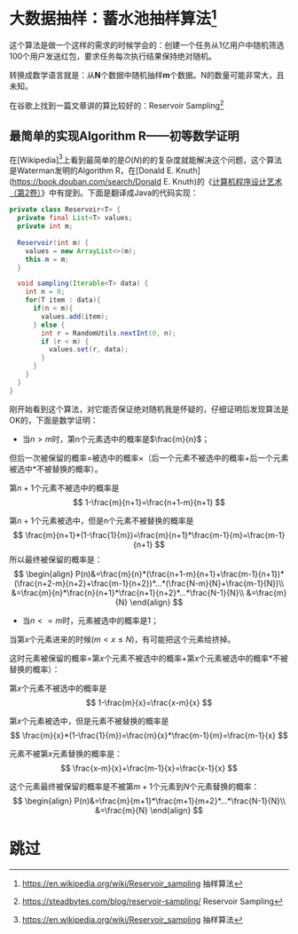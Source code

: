 # 大数据抽样：蓄水池抽样算法[^1]

这个算法是做一个这样的需求的时候学会的：创建一个任务从1亿用户中随机筛选100个用户发送红包，要求任务每次执行结果保持绝对随机。

转换成数学语言就是：从**N**个数据中随机抽样**m**个数据。N的数量可能非常大，且未知。

在谷歌上找到一篇文章讲的算比较好的：Reservoir Sampling[^2]

## 	最简单的实现Algorithm R——初等数学证明

在[Wikipedia][^1]上看到最简单的是$O(N)$的的复杂度就能解决这个问题，这个算法是Waterman发明的Algorithm R，在[Donald E. Knuth](https://book.douban.com/search/Donald E. Knuth)的《[计算机程序设计艺术（第2卷）](https://book.douban.com/subject/1231891/)》中有提到。下面是翻译成Java的代码实现：

```java
private class Reservoir<T> {
  private final List<T> values;
  private int m;
  
  Reservoir(int m) {
    values = new ArrayList<>(m);
    this.m = m;
  }

  void sampling(Iterable<T> data) {
    int n = 0;
    for(T item : data){
      if(n < m){
        values.add(item);
      } else {
        int r = RandomUtils.nextInt(0, n);
        if (r < m) {
          values.set(r, data);
        }
      }
    }
  }
}

```

刚开始看到这个算法，对它能否保证绝对随机我是怀疑的，仔细证明后发现算法是OK的，下面是数学证明：

* 当$n>m$时，第n个元素选中的概率是$\frac{m}{n}$；

但后一次被保留的概率=被选中的概率×（后一个元素不被选中的概率+后一个元素被选中*不被替换的概率）。

第$n+1$个元素不被选中的概率是
$$
1-\frac{m}{n+1}=\frac{n+1-m}{n+1}
$$


第$n+1$个元素被选中，但是n个元素不被替换的概率是
$$
\frac{m}{n+1}*(1-\frac{1}{m})=\frac{m}{n+1}*\frac{m-1}{m}=\frac{m-1}{n+1}
$$
所以最终被保留的概率是：
$$
\begin{align}
P(n)&=\frac{m}{n}*(\frac{n+1-m}{n+1}+\frac{m-1}{n+1})*(\frac{n+2-m}{n+2}+\frac{m-1}{n+2})*...*(\frac{N-m}{N}+\frac{m-1}{N})\\
&=\frac{m}{n}*\frac{n}{n+1}*\frac{n+1}{n+2}*...*\frac{N-1}{N}\\
&=\frac{m}{N}
\end{align}
$$

* 当$n<=m$时，元素被选中的概率是$1$；

当第$x$个元素进来的时候$(m \lt x \leqslant N)$，有可能把这个元素给挤掉。

这时元素被保留的概率=第$x$个元素不被选中的概率+第$x$个元素被选中的概率*不被替换的概率）：

第$x$个元素不被选中的概率是
$$
1-\frac{m}{x}=\frac{x-m}{x}
$$


第$x$个元素被选中，但是元素不被替换的概率是
$$
\frac{m}{x}*(1-\frac{1}{m})=\frac{m}{x}*\frac{m-1}{m}=\frac{m-1}{x}
$$


元素不被第$x$元素替换的概率是：
$$
\frac{x-m}{x}+\frac{m-1}{x}=\frac{x-1}{x}
$$


这个元素最终被保留的概率是不被第$m+1$个元素到$N$个元素替换的概率：
$$
\begin{align}
P(n)&=\frac{m}{m+1}*\frac{m+1}{m+2}*...*\frac{N-1}{N}\\
&=\frac{m}{N}
\end{align}
$$
# 跳过





<!--

## 最优化的实现——高等数学证明

还有一个最优化的算法，时间复杂度是$O(k(1+log(\frac{N}{k})))$，主要的原理是**随机跳过中间的值**，避免每次都取一次随机数。

-->







[^1]: https://en.wikipedia.org/wiki/Reservoir_sampling 抽样算法
[^2]: https://steadbytes.com/blog/reservoir-sampling/ Reservoir Sampling
[^3]: https://richardstartin.github.io/posts/reservoir-sampling reservoir sampling
[^4]: https://github.com/gstamatelat/random-sampling github代码实现
